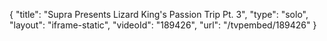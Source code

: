 {
    "title": "Supra Presents Lizard King's Passion Trip Pt. 3",
    "type": "solo",
    "layout": "iframe-static",
    "videoId": "189426",
    "url": "\/tvpembed\/189426"
}